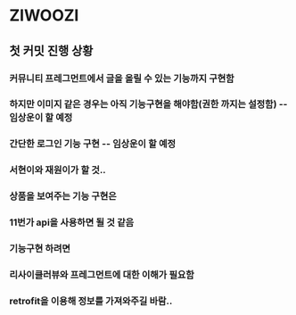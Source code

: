 # ZIWOOZI

## 첫 커밋 진행 상황

### 커뮤니티 프레그먼트에서 글을 올릴 수 있는 기능까지 구현함
### 하지만 이미지 같은 경우는 아직 기능구현을 해야함(권한 까지는 설정함) -- 임상운이 할 예정
### 간단한 로그인 기능 구현 -- 임상운이 할 예정

### 서현이와 재원이가 할 것..
### 상품을 보여주는 기능 구현은 
### 11번가 api을 사용하면 될 것 같음
### 기능구현 하려면
### 리사이클러뷰와 프레그먼트에 대한 이해가 필요함 
### retrofit을 이용해 정보를 가져와주길 바람..
